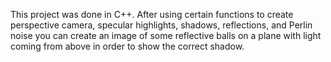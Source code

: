 This project was done in C++. After using certain functions to create perspective camera, specular highlights, shadows, reflections, and Perlin noise you can create an image of some reflective balls on a plane with light coming from above in order to show the correct shadow.